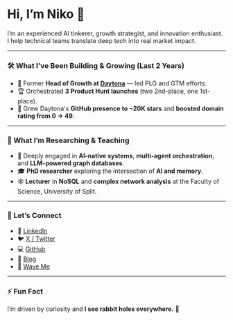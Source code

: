 # Hi, I’m Niko 👋

<!--
**nibzard/nibzard** is a ✨ _special_ ✨ repository because its `README.md` (this file) appears on your GitHub profile.
-->

I’m an experienced AI tinkerer, growth strategist, and innovation enthusiast. I help technical teams translate deep tech into real market impact.

---

### 🛠️ What I’ve Been Building & Growing (Last 2 Years)

* 🚀 Former **Head of Growth at [Daytona](https://www.daytona.io/)** — led PLG and GTM efforts.
* 🏆 Orchestrated **3 Product Hunt launches** (two 2nd-place, one 1st-place).
* 🌟 Grew Daytona's **GitHub presence to \~20K stars** and **boosted domain rating from 0 → 49**.

---

### 🧠 What I’m Researching & Teaching

* 🤖 Deeply engaged in **AI-native systems**, **multi-agent orchestration**, and **LLM-powered graph databases**.
* 🎓 **PhD researcher** exploring the intersection of **AI and memory**.
* 🕸️ **Lecturer** in **NoSQL** and **complex network analysis** at the Faculty of Science, University of Split.

---

### 💬 Let’s Connect

* 💼 [LinkedIn](https://www.linkedin.com/in/nikolabalic)
* 🐦 [X / Twitter](https://www.x.com/nibzard)
* 💻 [GitHub](https://github.com/nibzard)
* 📝 [Blog](https://nibzard.com/)
* 📧 [Wave Me](mailto:wave@nibzard.com)
---

### ⚡ Fun Fact

I’m driven by curiosity and **I see rabbit holes everywhere.** 🐇
